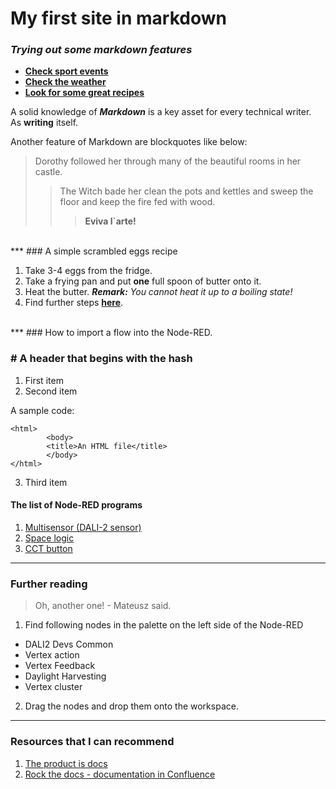 # My first site in markdown

### _Trying out some markdown features_

- __[Check sport events](https://sport.onet.pl/ "Sport by onet")__
- __[Check the weather](https://www.accuweather.com/)__
- **[Look for some great recipes](https://aniagotuje.pl/ "Great recipes by the polish cookmaster")**

A solid knowledge of ***Markdown*** is a key asset for every technical writer.  
As **writing** itself.  

Another feature of Markdown are blockquotes like below:

> Dorothy followed her through many of the beautiful rooms in her castle.
>> The Witch bade her clean the pots and kettles and sweep the floor and keep the fire fed with wood.
>>> **Eviva l\`arte!**

<br>
***
### A simple scrambled eggs recipe

1. Take 3-4 eggs from the fridge.
2. Take a frying pan and put **one** full spoon of butter onto it.
3. Heat the butter.
    ***Remark:*** *You cannot heat it up to a boiling state!*
4. Find further steps __[here](https://kuchnialidla.pl/jajecznica-na-3-sposoby)__.
<br>
***
### How to import a flow into the Node-RED.

### # A header that begins with the hash
1. First item
2. Second item
  
  A sample code:
```
<html>
		<body>
		<title>An HTML file</title>
		</body>
</html>
```
3. Third item

#### The list of Node-RED programs

1. [Multisensor (DALI-2 sensor)](https://glamox.atlassian.net/wiki/spaces/E2D/pages/2089353231)
2. [Space logic](https://glamox.atlassian.net/wiki/spaces/E2D/pages/2067726358/Space+logic)
3. [CCT button](https://glamox.atlassian.net/wiki/spaces/E2D/pages/2045181962/CCT+button)

***

### Further reading


> Oh, another one! - Mateusz said.

1. Find following nodes in the palette on the left side of the Node-RED
  * DALI2 Devs Common
  * Vertex action
  * Vertex Feedback
  * Daylight Harvesting
  * Vertex cluster 
2. Drag the nodes and drop them onto the workspace.

---

### Resources that I can recommend

1. [The product is docs](https://www.amazon.com/Product-Docs-technical-documentation-development-ebook/dp/B085KHTV95)
2. [Rock the docs - documentation in Confluence](https://www.k15t.com/rock-the-docs/documentation-guide#Why%20Documentation%20in%20Confluence?)
